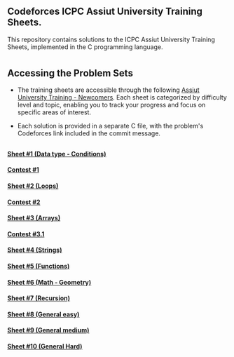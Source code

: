## Codeforces ICPC Assiut University Training Sheets.


This repository contains solutions to the ICPC Assiut University Training Sheets, implemented in the C programming language.

#

## Accessing the Problem Sets
- The training sheets are accessible through the following [Assiut University Training - Newcomers](https://codeforces.com/group/MWSDmqGsZm/contests). Each sheet is categorized by difficulty level and topic, enabling you to track your progress and focus on specific areas of interest.

- Each solution is provided in a separate C file, with the problem's Codeforces link included in the commit message.

## 
#### [Sheet #1 (Data type - Conditions)](https://codeforces.com/group/MWSDmqGsZm/contest/219158)

#### [Contest #1](https://codeforces.com/group/MWSDmqGsZm/contest/326175)

#### [Sheet #2 (Loops)](https://codeforces.com/group/MWSDmqGsZm/contest/219432)

#### [Contest #2](https://codeforces.com/group/MWSDmqGsZm/contest/326907)

#### [Sheet #3 (Arrays)](https://codeforces.com/group/MWSDmqGsZm/contest/219774)

#### [Contest #3.1](https://codeforces.com/group/MWSDmqGsZm/contest/329103)

#### [Sheet #4 (Strings)](https://codeforces.com/group/MWSDmqGsZm/contest/219856)

#### [Sheet #5 (Functions)](https://codeforces.com/group/MWSDmqGsZm/contest/223205)

#### [Sheet #6 (Math - Geometry)](https://codeforces.com/group/MWSDmqGsZm/contest/223338)

#### [Sheet #7 (Recursion)](https://codeforces.com/group/MWSDmqGsZm/contest/223339)

#### [Sheet #8 (General easy)](https://codeforces.com/group/MWSDmqGsZm/contest/223206)

#### [Sheet #9 (General medium)](https://codeforces.com/group/MWSDmqGsZm/contest/223207)

#### [Sheet #10 (General Hard)](https://codeforces.com/group/MWSDmqGsZm/contest/223340)
